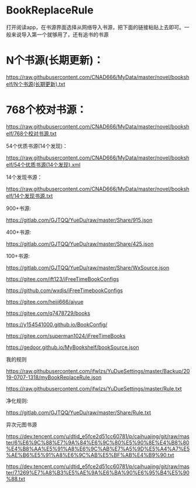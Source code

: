 # BookReplaceRule

打开阅读app，在书源界面选择从网络导入书源，把下面的链接粘贴上去即可。一般来说导入第一个就够用了，还有追书的书源


# N个书源(长期更新)：

https://raw.githubusercontent.com/CNAD666/MyData/master/novel/bookshelf/N个书源(长期更新).txt


# 768个校对书源：
https://raw.githubusercontent.com/CNAD666/MyData/master/novel/bookshelf/768个校对书源.txt


54个优质书源(14个发现)：

https://raw.githubusercontent.com/CNAD666/MyData/master/novel/bookshelf/54个优质书源(14个发现).xml


14个发现书源：

https://raw.githubusercontent.com/CNAD666/MyData/master/novel/bookshelf/14个发现书源.txt


900+书源:

https://gitlab.com/GJTQQ/YueDu/raw/master/Share/915.json


400+书源:

https://gitlab.com/GJTQQ/YueDu/raw/master/Share/425.json


100+书源:

https://gitlab.com/GJTQQ/YueDu/raw/master/Share/WxSource.json

https://gitee.com/ift123/iFreeTimeBookConfigs

https://github.com/wxdjs/iFreeTimebookConfigs

https://gitee.com/heiji666/aiyue

https://gitee.com/q7478729/books

https://y154541000.github.io/BookConfig/

https://gitee.com/superman1024/iFreeTimeBooks

https://gedoor.github.io/MyBookshelf/bookSource.json


我的规则

https://raw.githubusercontent.com/ifwlzs/YuDueSettings/master/Backup/2019-0707-1318/myBookReplaceRule.json

https://raw.githubusercontent.com/ifwlzs/YuDueSettings/master/Rule.txt


净化规则:

https://gitlab.com/GJTQQ/YueDu/raw/master/Share/Rule.txt


异次元图书源

https://dev.tencent.com/u/dtid_e5fce2d51cc60781/p/caihuajing/git/raw/master/6%E6%9C%88%E7%9A%84%E6%9C%80%E5%90%8E%E4%B8%80%E4%B8%AA%E5%91%A8%E6%9C%AB%E7%A5%9D%E5%A4%A7%E5%AE%B6%E5%91%A8%E6%9C%AB%E5%BF%AB%E4%B9%90.txt

https://dev.tencent.com/u/dtid_e5fce2d51cc60781/p/caihuajing/git/raw/master/7.1269%E7%A8%B3%E5%AE%9A%E6%BA%90%E6%95%B4%E5%90%88.txt





